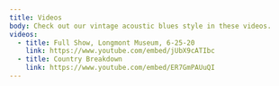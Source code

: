 ```yaml
---
title: Videos
body: Check out our vintage acoustic blues style in these videos.
videos:
  - title: Full Show, Longmont Museum, 6-25-20
    link: https://www.youtube.com/embed/jUbX9cATIbc
  - title: Country Breakdown
    link: https://www.youtube.com/embed/ER7GmPAUuQI
---
```

